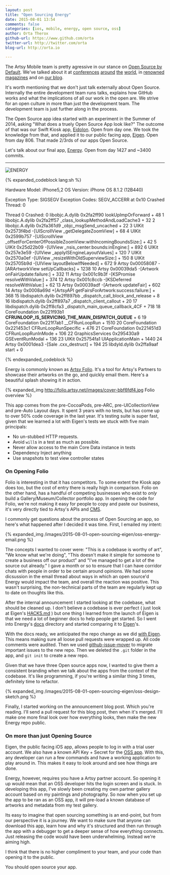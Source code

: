 ```yaml
---
layout: post
title: "Open Sourcing Energy"
date: 2015-08-01 13:54
comments: false
categories: [ios, mobile, energy, open source, oss]
author: Orta Therox
github-url: https://www.github.com/orta
twitter-url: http://twitter.com/orta
blog-url: http://orta.io

---
```


The Artsy Mobile team is pretty agressive in our stance on [Open Source by Default](http://code.dblock.org/2015/02/09/becoming-open-source-by-default.html). We've talked about it at [conferences](https://www.youtube.com/watch?v=2DvDeEZ0NDw&spfreload=10) [around](https://www.youtube.com/watch?v=SjjvnrqDjpM) [the](https://www.youtube.com/watch?v=zPbLYWmLPow) [world](https://speakerdeck.com/orta/ios-at-artsy), in [renowned magazines](www.objc.io/issues/22-scale/artsy) and on [our blog](http://artsy.github.io/blog/2015/04/28/how-we-open-sourced-eigen/).

It's worth mentioning that we don't just talk externally about Open Source. Internally the entire development team runs talks, explains how GitHub works and what the implications of all our work in the open are. We strive for an open culture in more than just the development team. The development team is just further along in the process.

The Open Source app idea started with an experiment in the Summer of 2014, asking "What does a truely Open Source App look like?"  The outcome of that was our Swift Kiosk app, [Eidolon](https://github.com/artsy/eidolon/). Open from day one. We took the knowledge from that, and applied it to our public facing app, [Eigen](https://github.com/artsy/eigen/). Open from day 806. That made 2/3rds of our apps Open Source. 

Let's talk about our final app, [Energy](https://github.com/artsy/energy). Open from day 1427 and ~3400 commits.

<!-- more -->

----------------

![ENERGY](/images/2015-08-01-open-sourcing-eigen/ENERGY.png)

{% expanded_codeblock lang:sh %}

  Hardware Model:  iPhone5,2
  OS Version:      iPhone OS 8.1.2 (12B440)

  Exception Type:  SIGSEGV
  Exception Codes: SEGV_ACCERR at 0x10
  Crashed Thread:  0

  Thread 0 Crashed:
  0   libobjc.A.dylib                      0x2fa2ff90 lookUpImpOrForward + 48
  1   libobjc.A.dylib                      0x2fa2ff57 _class_lookupMethodAndLoadCache3 + 32
  2   libobjc.A.dylib                      0x2fa361d9 _objc_msgSend_uncached + 22
  3   UIKit                                0x2573f4bd -[UIScrollView _getDelegateZoomView] + 68
  4   UIKit                                0x2599b757 -[UIScrollView _offsetForCenterOfPossibleZoomView:withIncomingBoundsSize:] + 42
  5   UIKit                                0x25d22b09 -[UIView _nsis_center:bounds:inEngine:] + 892
  6   UIKit                                0x257e3e59 -[UIView _applyISEngineLayoutValues] + 120
  7   UIKit                                0x2570a0ef -[UIView _resizeWithOldSuperviewSize:] + 150
  8   UIKit                                0x25705b9d -[UIView layoutBelowIfNeeded] + 672
  9   Artsy                                0x00058087 -[ARArtworkView setUpCallbacks] + 1238
  10  Artsy                                0x00039da5 -[Artwork onFairUpdate:failure:] + 332
  11  Artsy                                0x001c9b3f -[KSPromise resolveWithValue:] + 374
  12  Artsy                                0x001c8ccb -[KSDeferred resolveWithValue:] + 62
  13  Artsy                                0x00039adf -[Artwork updateFair] + 602
  14  Artsy                                0x0008a69d +[ArtsyAPI getFairsForArtwork:success:failure:] + 368
  15  libdispatch.dylib                    0x2ff897bb _dispatch_call_block_and_release + 8
  16  libdispatch.dylib                    0x2ff897a7 _dispatch_client_callout + 20
  17  libdispatch.dylib                    0x2ff8cfa3 _dispatch_main_queue_callback_4CF + 718
  18  CoreFoundation                       0x221f93b1 __CFRUNLOOP_IS_SERVICING_THE_MAIN_DISPATCH_QUEUE__ + 6
  19  CoreFoundation                       0x221f7ab1 __CFRunLoopRun + 1510
  20  CoreFoundation                       0x221453c1 CFRunLoopRunSpecific + 476
  21  CoreFoundation                       0x221451d3 CFRunLoopRunInMode + 106
  22  GraphicsServices                     0x295430a9 GSEventRunModal + 136
  23  UIKit                                0x25754fa1 UIApplicationMain + 1440
  24  Artsy                                0x0001dea3 -[Sale .cxx_destruct] + 194
  25  libdyld.dylib                        0x2ffa9aaf start + 0

{% endexpanded_codeblock %}



Energy is commonly known as [Artsy Folio](http://folio.artsy.net). It's a tool for Artsy's Partners to showcase their artworks on the go, and quickly email them. Here's a beautiful splash showing it in action.

{% expanded_img http://folio.artsy.net/images/cover-bbf6fdf4.jpg Folio overview %}

This app comes from the pre-CocoaPods, pre-ARC, pre-UICollectionView and pre-Auto Layout days. It spent 3 years with no tests, but has come up to over 50% code coverage in the last year. It's testing suite is super fast, given that we learned a lot with Eigen's tests we stuck with five main principals: 

* No un-stubbed HTTP requests.
* Avoid `will`s in a test as much as possible.
* Never allow access to the main Core Data instance in tests
* Dependency Inject anything
* Use snapshots to test view controller states

### On Opening Folio

Folio is interesting in that it has competitors. To some extent the Kiosk app does too, but the cost of entry there is really high in comparison. Folio on the other hand, has a handful of competing businesses who exist to _only_ build a Gallery/Museum/Collector portfolio app. In opening the code for Folio, we're not making it easy for people to copy and paste our business, it's very directly tied to Artsy's APIs and [CMS](http://www.dylanfareed.com/projects/artsy-cms/). 

I commonly get questions about the process of Open Sourcing an app, so here's what happened after I decided it was time. First, I emailed my intent:

{% expanded_img /images/2015-08-01-open-sourcing-eigen/oss-energy-email.png %}

The concepts I wanted to cover were: "This is a codebase is worthy of art", "We know what we're doing", "This doesn't make it simple for someone to create a business off our product" and "I've managed to get a lot of the source out already." I gave a month or so to ensure that I can have corridor chats with people in order to be certain around opinions. We had some dicsussion in the email thread about ways in which an open source'd Energy would impact the team, and overall the reaction was positive. This wasn't surprising, the non-technical parts of the team are regularly kept up to date on thoughts like this.

After the internal announcement I started looking at the codebase, what should be cleaned up. I don't believe a codebase is ever perfect ( just look at Eigen's [HACKS.md](https://github.com/artsy/eigen/blob/3f29f61f2b96f516e9ecf407818b82911b268694/HACKS.md) ) but one thing I learned from the launch of Eigen is that we need a lot of beginner docs to help people get started. So I went into Energy's [docs](https://github.com/artsy/energy/tree/master/docs) directory and started comparing it to [Eigen](https://github.com/artsy/eigen/tree/master/docs)'s. 

With the docs ready, we anticipated the repo change as we did [with Eigen](/blog/2015/04/28/how-we-open-sourced-eigen/). This means making sure all loose pull requests were wrapped up. All code comments were audited. Then we used [github-issue-mover](https://github.com/google/github-issue-mover) to migrate important issues to the new repo. Then we deleted the `.git` folder in the app, and `git init` to create a new repo. 

Given that we have three Open source apps now, I wanted to give them a consistent branding when we talk about the apps from the context of the codebase. It's like programming, if you're writing a similar thing 3 times, definitely time to refactor. 

{% expanded_img /images/2015-08-01-open-sourcing-eigen/oss-design-sketch.png %}

Finally, I started working on the announcement blog post. Which you're reading. I'll send a pull request for this blog post, then when it's merged. I'll make one more final look over how everything looks, then make the new Energy repo public.

### On more than just Opening Source

Eigen, the public facing iOS app, allows people to log in with a trial user account. We also have a known API Key + Secret for the [OSS app](https://github.com/artsy/eigen/blob/master/Makefile#L41-L42). With this, any developer can run a few commands and have a working application to play around in. This makes it easy to look around and see how things are done.

Energy, however, requires you have a Artsy partner account. So opening it up would mean that an OSS developer hits the login screen and is stuck. In developing this app, I've slowly been creating my own partner gallery account based on my paintings and photography. So now when you set up the app to be ran as an OSS app, it will pre-load a known database of artworks and metadata from my test gallery. 

Its easy to imagine that open sourcing something is an end-point, but from our perspective it is a journey. We want to make sure that anyone can download this app, learn how and why it's structured and then run through the app with a debugger to get a deeper sense of how everything connects. Just releasing the code would have been underwhelming. Instead we're aiming high.

I think that there is no higher compliment to your team, and your code than opening it to the public. 

You should open source your app.